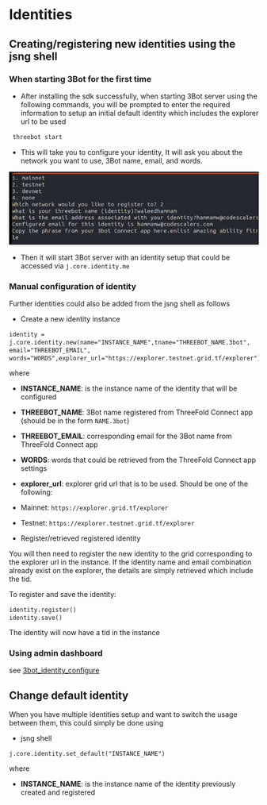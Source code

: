 # Identities

## Creating/registering new identities using the jsng shell

### When starting 3Bot for the first time

- After installing the sdk successfully, when starting 3Bot server using the following commands, you will be prompted to enter the required information to setup an initial default identity which includes the explorer url to be used
 
 ```bash
  threebot start
 ```

- This will take you to configure your identity, It will ask you about the network you want to use, 3Bot name, email, and words.
 
 ![configure](img/identity_new.png)

- Then it will start 3Bot server with an identity setup that could be accessed via `j.core.identity.me`


### Manual configuration of identity

Further identities could also be added from the jsng shell as follows
- Create a new identity instance
```
identity = j.core.identity.new(name="INSTANCE_NAME",tname="THREEBOT_NAME.3bot", email="THREEBOT_EMAIL", words="WORDS",explorer_url="https://explorer.testnet.grid.tf/explorer")
```
where
 - **INSTANCE_NAME**: is the instance name of the identity that will be configured
 - **THREEBOT_NAME**: 3Bot name registered from ThreeFold Connect app (should be in the form `NAME.3bot`)
 - **THREEBOT_EMAIL**: corresponding email for the 3Bot name from ThreeFold Connect app 
 - **WORDS**: words that could be retrieved from the ThreeFold Connect app settings
 - **explorer_url**: explorer grid url that is to be used. Should be one of the following:
 - Mainnet: `https://explorer.grid.tf/explorer`
 - Testnet: `https://explorer.testnet.grid.tf/explorer`

- Register/retrieved registered identity

 You will then need to register the new identity to the grid corresponding to the explorer url in the instance. If the identity name and email combination already exist on the explorer, the details are simply retrieved which include the tid.

 To register and save the identity:
```
identity.register()
identity.save()
```
 The identity will now have a tid in the instance

### Using admin dashboard

see [3bot_identity_configure](@3bot_identity_configure)

## Change default identity

When you have multiple identities setup and want to switch the usage between them, this could simply be done using 
- jsng shell
```
j.core.identity.set_default("INSTANCE_NAME") 
```

where

- **INSTANCE_NAME**: is the instance name of the identity previously created and registered


